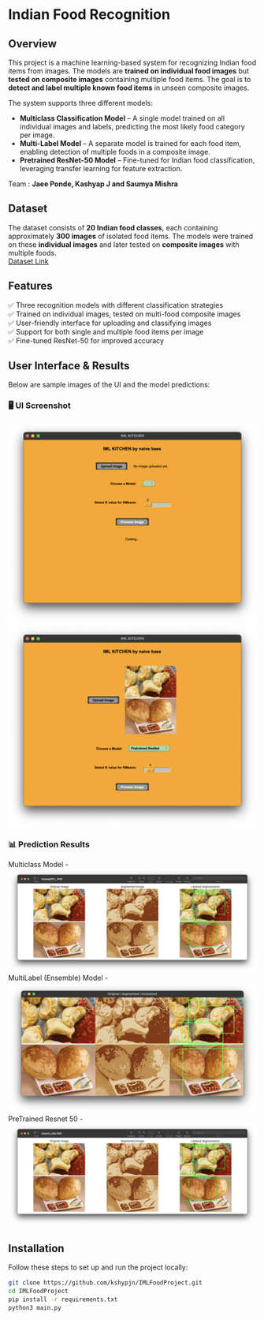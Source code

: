# Indian Food Recognition  

## Overview  
This project is a machine learning-based system for recognizing Indian food items from images. The models are **trained on individual food images** but **tested on composite images** containing multiple food items. The goal is to **detect and label multiple known food items** in unseen composite images.  

The system supports three different models:  

- **Multiclass Classification Model** – A single model trained on all individual images and labels, predicting the most likely food category per image.  
- **Multi-Label Model** – A separate model is trained for each food item, enabling detection of multiple foods in a composite image.  
- **Pretrained ResNet-50 Model** – Fine-tuned for Indian food classification, leveraging transfer learning for feature extraction.  
 
Team : **Jaee Ponde, Kashyap J and Saumya Mishra**
## Dataset  
The dataset consists of **20 Indian food classes**, each containing approximately **300 images** of isolated food items. The models were trained on these **individual images** and later tested on **composite images** with multiple foods.  
[Dataset Link](https://www.kaggle.com/datasets/l33tc0d3r/indian-food-classification)  

## Features  
✅ Three recognition models with different classification strategies  
✅ Trained on individual images, tested on multi-food composite images  
✅ User-friendly interface for uploading and classifying images  
✅ Support for both single and multiple food items per image  
✅ Fine-tuned ResNet-50 for improved accuracy  

## User Interface & Results  
Below are sample images of the UI and the model predictions:  

### 🖥️ UI Screenshot  
![UI Screenshot](output/interface1.png)  
![UI Screenshot](output/interface2.png)  

### 📊 Prediction Results  
Multiclass Model - 
![Prediction Result](output/multiClass.png)  
MultiLabel (Ensemble) Model - 
![Prediction Result](output/MultiLabel.png) 
PreTrained Resnet 50 - 
![Prediction Result](output/pretrained.png) 
## Installation  

Follow these steps to set up and run the project locally:  
  
```bash
git clone https://github.com/kshypjn/IMLFoodProject.git
cd IMLFoodProject
pip install -r requirements.txt
python3 main.py


